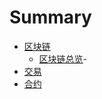 # Summary

* [区块链](block_chain.md)
    * [区块链总览](block_chain.md#区块链总览-|-block-chainoverview)-
* [交易](transactions.md)
* [合约](contracts.md)

